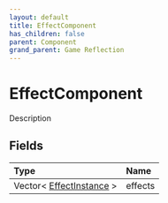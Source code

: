 ```yaml
---
layout: default
title: EffectComponent
has_children: false
parent: Component
grand_parent: Game Reflection
---
```

# EffectComponent
Description 

## Fields
| Type | Name |
|:-------------|:--------------|
| Vector< [EffectInstance](/game-reflection/classes/effect_instance.md) > | effects |

